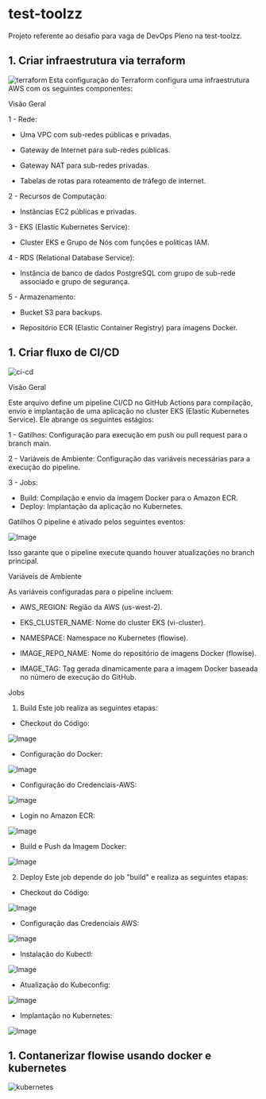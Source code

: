 # test-toolzz
Projeto referente ao desafio para vaga de DevOps Pleno na test-toolzz.


## 1. Criar infraestrutura via terraform
![terraform](imagens/terraform.png)
Esta configuração do Terraform configura uma infraestrutura AWS com os seguintes componentes:

Visão Geral

1 - Rede:

 - Uma VPC com sub-redes públicas e privadas.

 - Gateway de Internet para sub-redes públicas.

 - Gateway NAT para sub-redes privadas.

 - Tabelas de rotas para roteamento de tráfego de internet.

2 - Recursos de Computação:

 - Instâncias EC2 públicas e privadas.

3 - EKS (Elastic Kubernetes Service):

 - Cluster EKS e Grupo de Nós com funções e políticas IAM.

4 - RDS (Relational Database Service):

 - Instância de banco de dados PostgreSQL com grupo de sub-rede associado e grupo de segurança.

5 - Armazenamento:

 - Bucket S3 para backups.

 - Repositório ECR (Elastic Container Registry) para imagens Docker.


## 1. Criar fluxo de CI/CD
![ci-cd](imagens/ci-cd.png)

Visão Geral

Este arquivo define um pipeline CI/CD no GitHub Actions para compilação, envio e implantação de uma aplicação no cluster EKS (Elastic Kubernetes Service). Ele abrange os seguintes estágios:

1 - Gatilhos: Configuração para execução em push ou pull request para o branch main.

2 - Variáveis de Ambiente: Configuração das variáveis necessárias para a execução do pipeline.

3 - Jobs:
 - Build: Compilação e envio da imagem Docker para o Amazon ECR.
 - Deploy: Implantação da aplicação no Kubernetes.

 Gatilhos
O pipeline é ativado pelos seguintes eventos:

![Image](https://github.com/user-attachments/assets/6b829786-0813-4225-b243-8294e3654978)

Isso garante que o pipeline execute quando houver atualizações no branch principal.

Variáveis de Ambiente

As variáveis configuradas para o pipeline incluem:

 - AWS_REGION: Região da AWS (us-west-2).

 - EKS_CLUSTER_NAME: Nome do cluster EKS (vi-cluster).

 - NAMESPACE: Namespace no Kubernetes (flowise).

 - IMAGE_REPO_NAME: Nome do repositório de imagens Docker (flowise).

 - IMAGE_TAG: Tag gerada dinamicamente para a imagem Docker baseada no número de execução do GitHub.

Jobs

1. Build
Este job realiza as seguintes etapas:
 - Checkout do Código:
 
![Image](https://github.com/user-attachments/assets/421a4d71-70c0-43db-be9f-88fd582bd833)

 - Configuração do Docker:

 ![Image](https://github.com/user-attachments/assets/24144b04-8ae6-4cf9-8935-ab32e29707ef)

 - Configuração do Credenciais-AWS:

![Image](https://github.com/user-attachments/assets/e58aea60-546c-4f14-847b-48d100b90c3e)
    
 - Login no Amazon ECR:
 
 ![Image](https://github.com/user-attachments/assets/ce0d75a6-43ca-4abd-b154-5f097d8d9f5d)

 - Build e Push da Imagem Docker:
 
 ![Image](https://github.com/user-attachments/assets/d5e9920e-71d8-4d4d-bf20-c9da6f576fee)

2. Deploy
Este job depende do job "build" e realiza as seguintes etapas:

 - Checkout do Código: 

 ![Image](https://github.com/user-attachments/assets/421a4d71-70c0-43db-be9f-88fd582bd833)

 - Configuração das Credenciais AWS:

![Image](https://github.com/user-attachments/assets/e58aea60-546c-4f14-847b-48d100b90c3e)

 - Instalação do Kubectl:

![Image](https://github.com/user-attachments/assets/3d5f16d5-6e37-47a7-a118-11655c22fc9d)

 - Atualização do Kubeconfig:

 ![Image](https://github.com/user-attachments/assets/6e836f19-fdbc-41be-8e26-35924dd33d1b)

 - Implantação no Kubernetes:

![Image](https://github.com/user-attachments/assets/963c3627-318f-4796-95f9-157300c6eb47)

## 1. Contanerizar flowise usando docker e kubernetes
![kubernetes](imagens/kubernetes.png)
